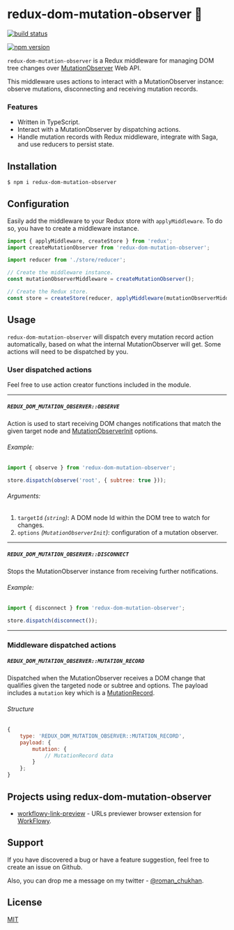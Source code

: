 # redux-dom-mutation-observer 👀

[![build status](https://img.shields.io/travis/karatsuba/redux-dom-mutation-observer.svg/master.svg?style=flat-square)](https://travis-ci.org/karatsuba/redux-dom-mutation-observer)

[![npm version](https://img.shields.io/npm/v/redux-dom-mutation-observer.svg?style=flat-square)](https://www.npmjs.com/package/redux-dom-mutation-observer)

`redux-dom-mutation-observer` is a Redux middleware for managing DOM tree changes over [MutationObserver](https://developer.mozilla.org/en-US/docs/Web/API/MutationObserver) Web API.

This middleware uses actions to interact with a MutationObserver instance: observe mutations, disconnecting and receiving mutation records.

### Features

-   Written in TypeScript.
-   Interact with a MutationObserver by dispatching actions.
-   Handle mutation records with Redux middleware, integrate with Saga, and use reducers to persist state.

## Installation

```sh
$ npm i redux-dom-mutation-observer
```

## Configuration

Easily add the middleware to your Redux store with `applyMiddleware`. To do so, you have to create a middleware instance.

```js
import { applyMiddleware, createStore } from 'redux';
import createMutationObserver from 'redux-dom-mutation-observer';

import reducer from './store/reducer';

// Create the middleware instance.
const mutationObserverMiddleware = createMutationObserver();

// Create the Redux store.
const store = createStore(reducer, applyMiddleware(mutationObserverMiddleware));
```

## Usage

`redux-dom-mutation-observer` will dispatch every mutation record action automatically, based on what the internal MutationObserver will get. Some actions will need to be dispatched by you.

### User dispatched actions

Feel free to use action creator functions included in the module.

---

##### `REDUX_DOM_MUTATION_OBSERVER::OBSERVE`

Action is used to start receiving DOM changes notifications that match the given target node and [MutationObserverInit](https://developer.mozilla.org/en-US/docs/Web/API/MutationObserverInit) options.

###### Example:

```js
import { observe } from 'redux-dom-mutation-observer';

store.dispatch(observe('root', { subtree: true }));
```

###### Arguments:

1. `targetId` _(`string`)_: A DOM node Id within the DOM tree to watch for changes.
2. `options` _(`MutationObserverInit`)_: configuration of a mutation observer.

---

##### `REDUX_DOM_MUTATION_OBSERVER::DISCONNECT`

Stops the MutationObserver instance from receiving further notifications.

###### Example:

```js
import { disconnect } from 'redux-dom-mutation-observer';

store.dispatch(disconnect());
```

---

### Middleware dispatched actions

##### `REDUX_DOM_MUTATION_OBSERVER::MUTATION_RECORD`

Dispatched when the MutationObserver receives a DOM change that qualifies given the targeted node or subtree and options. The payload includes a `mutation` key which is a [MutationRecord](https://developer.mozilla.org/en-US/docs/Web/API/MutationRecord).

###### Structure

```js
{
    type: 'REDUX_DOM_MUTATION_OBSERVER::MUTATION_RECORD',
    payload: {
        mutation: {
            // MutationRecord data
        }
    };
}
```

## Projects using redux-dom-mutation-observer

-   [workflowy-link-preview](https://github.com/karatsuba/workflowy-link-preview) - URLs previewer browser extension for [WorkFlowy](https://workflowy.com/).

## Support

If you have discovered a bug or have a feature suggestion, feel free to create an issue on Github.

Also, you can drop me a message on my twitter - [@roman_chukhan](https://twitter.com/roman_chukhan).

## License

[MIT](LICENSE)
